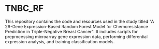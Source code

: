 # TNBC_RF
This repository contains the code and resources used in the study titled "A 29-Gene Expression-Based Random Forest Model for Chemoresistance Prediction in Triple-Negative Breast Cancer". It includes scripts for preprocessing microarray gene expression data, performing differential expression analysis, and training classification models.
